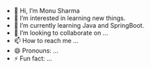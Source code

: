 - 👋 Hi, I’m Monu Sharma
- 👀 I’m interested in learning new things.
- 🌱 I’m currently learning Java and SpringBoot.
- 💞️ I’m looking to collaborate on ...
- 📫 How to reach me ...
- 😄 Pronouns: ...
- ⚡ Fun fact: ...

<!---
monunkssharma/monunkssharma is a ✨ special ✨ repository because its `README.md` (this file) appears on your GitHub profile.
You can click the Preview link to take a look at your changes.
--->
